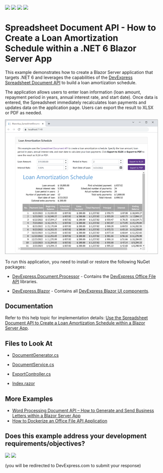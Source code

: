 <!-- default badges list -->
![](https://img.shields.io/endpoint?url=https://codecentral.devexpress.com/api/v1/VersionRange/323888358/22.1.2%2B)
[![](https://img.shields.io/badge/Open_in_DevExpress_Support_Center-FF7200?style=flat-square&logo=DevExpress&logoColor=white)](https://supportcenter.devexpress.com/ticket/details/T960167)
[![](https://img.shields.io/badge/📖_How_to_use_DevExpress_Examples-e9f6fc?style=flat-square)](https://docs.devexpress.com/GeneralInformation/403183)
[![](https://img.shields.io/badge/💬_Leave_Feedback-feecdd?style=flat-square)](#does-this-example-address-your-development-requirementsobjectives)
<!-- default badges end -->
# Spreadsheet Document API - How to Create a Loan Amortization Schedule within a .NET 6 Blazor Server App

This example demonstrates how to create a Blazor Server application that targets .NET 6 and leverages the capabilities of the [DevExpress Spreadsheet Document API](https://www.devexpress.com/products/net/office-file-api/spreadsheet/) to build a loan amortization schedule.

The application allows users to enter loan information (loan amount, repayment period in years, annual interest rate, and start date). Once data is entered, the Spreadsheet immediately recalculates loan payments and updates data on the application page. Users can export the result to XLSX or PDF as needed.

![Spreadsheet - Final App](./images/spreadsheet-api-blazor-final-app.png)

To run this application, you need to install or restore the following NuGet packages:

* [DevExpress.Document.Processor](https://nuget.devexpress.com/packages/DevExpress.Document.Processor/) - Contains the [DevExpress Office File API](https://www.devexpress.com/products/net/office-file-api/) libraries.

* [DevExpress.Blazor](https://nuget.devexpress.com/packages/DevExpress.Blazor/) - Contains all [DevExpress Blazor UI components](https://www.devexpress.com/blazor/).

## Documentation

Refer to this help topic for implementation details: [Use the Spreadsheet Document API to Create a Loan Amortization Schedule within a Blazor Server App](https://docs.devexpress.com/OfficeFileAPI/403798/dotnet-core-support/use-spreadsheet-document-api-to-create-a-loan-amortization-schedule-within-a-blazor-server-app).

## Files to Look At

* [DocumentGenerator.cs](./CS/BlazorApp_SpreadsheetDocumentAPI/Code/DocumentGenerator.cs)

* [DocumentService.cs](./CS/BlazorApp_SpreadsheetDocumentAPI/Code/DocumentService.cs)

* [ExportController.cs](./CS/BlazorApp_SpreadsheetDocumentAPI/Controllers/ExportController.cs)

* [Index.razor](./CS/BlazorApp_SpreadsheetDocumentAPI/Pages/Index.razor)

## More Examples

* [Word Processing Document API – How to Generate and Send Business Letters within a Blazor Server App](https://github.com/DevExpress-Examples/word-document-api-generate-and-send-letters-within-blazor-server-app)
* [How to Dockerize an Office File API Application](https://github.com/DevExpress-Examples/dockerize-office-file-api-app)
<!-- feedback -->
## Does this example address your development requirements/objectives?

[<img src="https://www.devexpress.com/support/examples/i/yes-button.svg"/>](https://www.devexpress.com/support/examples/survey.xml?utm_source=github&utm_campaign=spreadsheet-document-api-create-loan-amortization-schedule-within-blazor-server-app&~~~was_helpful=yes) [<img src="https://www.devexpress.com/support/examples/i/no-button.svg"/>](https://www.devexpress.com/support/examples/survey.xml?utm_source=github&utm_campaign=spreadsheet-document-api-create-loan-amortization-schedule-within-blazor-server-app&~~~was_helpful=no)

(you will be redirected to DevExpress.com to submit your response)
<!-- feedback end -->
